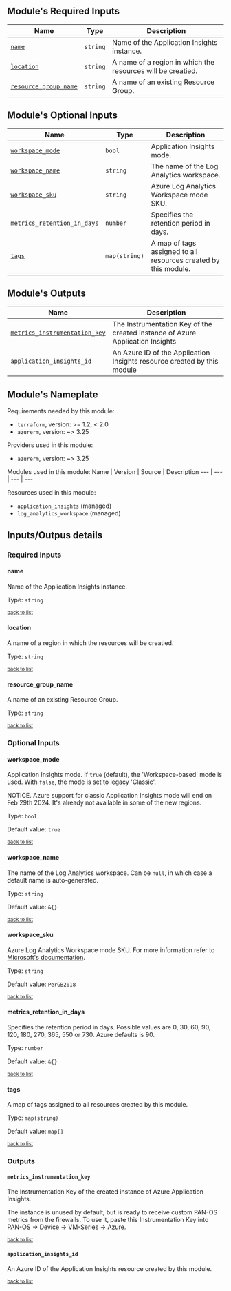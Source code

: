 <!-- BEGIN_TF_DOCS -->


## Module's Required Inputs

Name | Type | Description
--- | --- | ---
[`name`](#name) | `string` | Name of the Application Insights instance.
[`location`](#location) | `string` | A name of a region in which the resources will be creatied.
[`resource_group_name`](#resource_group_name) | `string` | A name of an existing Resource Group.

## Module's Optional Inputs

Name | Type | Description
--- | --- | ---
[`workspace_mode`](#workspace_mode) | `bool` | Application Insights mode.
[`workspace_name`](#workspace_name) | `string` | The name of the Log Analytics workspace.
[`workspace_sku`](#workspace_sku) | `string` | Azure Log Analytics Workspace mode SKU.
[`metrics_retention_in_days`](#metrics_retention_in_days) | `number` | Specifies the retention period in days.
[`tags`](#tags) | `map(string)` | A map of tags assigned to all resources created by this module.

## Module's Outputs

Name |  Description
--- | ---
[`metrics_instrumentation_key`](#metrics_instrumentation_key) | The Instrumentation Key of the created instance of Azure Application Insights
[`application_insights_id`](#application_insights_id) | An Azure ID of the Application Insights resource created by this module

## Module's Nameplate

Requirements needed by this module:

- `terraform`, version: >= 1.2, < 2.0
- `azurerm`, version: ~> 3.25

Providers used in this module:

- `azurerm`, version: ~> 3.25

Modules used in this module:
Name | Version | Source | Description
--- | --- | --- | ---

Resources used in this module:

- `application_insights` (managed)
- `log_analytics_workspace` (managed)

## Inputs/Outpus details

### Required Inputs


#### name

Name of the Application Insights instance.

Type: `string`

<sup>[back to list](#modules-required-inputs)</sup>





#### location

A name of a region in which the resources will be creatied.

Type: `string`

<sup>[back to list](#modules-required-inputs)</sup>

#### resource_group_name

A name of an existing Resource Group.

Type: `string`

<sup>[back to list](#modules-required-inputs)</sup>



### Optional Inputs



#### workspace_mode

Application Insights mode. If `true` (default), the 'Workspace-based' mode is used. With `false`, the mode is set to legacy 'Classic'.

NOTICE. Azure support for classic Application Insights mode will end on Feb 29th 2024. It's already not available in some of the new regions.


Type: `bool`

Default value: `true`

<sup>[back to list](#modules-optional-inputs)</sup>

#### workspace_name

The name of the Log Analytics workspace. Can be `null`, in which case a default name is auto-generated.

Type: `string`

Default value: `&{}`

<sup>[back to list](#modules-optional-inputs)</sup>

#### workspace_sku

Azure Log Analytics Workspace mode SKU. For more information refer to [Microsoft's documentation](https://learn.microsoft.com/en-us/azure/azure-monitor//usage-estimated-costs#moving-to-the-new-pricing-model).

Type: `string`

Default value: `PerGB2018`

<sup>[back to list](#modules-optional-inputs)</sup>

#### metrics_retention_in_days

Specifies the retention period in days. Possible values are 0, 30, 60, 90, 120, 180, 270, 365, 550 or 730. Azure defaults is 90.

Type: `number`

Default value: `&{}`

<sup>[back to list](#modules-optional-inputs)</sup>



#### tags

A map of tags assigned to all resources created by this module.

Type: `map(string)`

Default value: `map[]`

<sup>[back to list](#modules-optional-inputs)</sup>


### Outputs


#### `metrics_instrumentation_key`

The Instrumentation Key of the created instance of Azure Application Insights. 
  
The instance is unused by default, but is ready to receive custom PAN-OS metrics from the firewalls. To use it, paste this Instrumentation Key into PAN-OS -> Device -> VM-Series -> Azure.


<sup>[back to list](#modules-outputs)</sup>
#### `application_insights_id`

An Azure ID of the Application Insights resource created by this module.

<sup>[back to list](#modules-outputs)</sup>
<!-- END_TF_DOCS -->